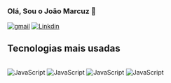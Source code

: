 ### Olá, Sou o João Marcuz 🍃

[![gmail](https://img.shields.io/badge/Gmail-D14836?style=for-the-badge&logo=gmail&logoColor=white)](https://mail.google.com/mail/u/0/#inbox)
[![Linkdin](https://img.shields.io/badge/LinkedIn-0077B5?style=for-the-badge&logo=linkedin&logoColor=white)](https://www.linkedin.com/in/joão-paulo-marcuz-dos-santos-074091271/)
<br/>
## Tecnologias mais usadas 
<div style="display: inline_block"><br/>
    <img src="https://img.shields.io/badge/JavaScript-323330?style=for-the-badge&logo=javascript&logoColor=F7DF1E" alt="JavaScript" aling="center">
    <img src="https://img.shields.io/badge/TypeScript-007ACC?style=for-the-badge&logo=typescript&logoColor=white" alt="JavaScript" aling="center">
    <img src="https://img.shields.io/badge/Node.js-43853D?style=for-the-badge&logo=node.js&logoColor=white" alt="JavaScript" aling="center">
    <img src="https://img.shields.io/badge/React-20232A?style=for-the-badge&logo=react&logoColor=61DAFB" alt="JavaScript" aling="center">
</div>


